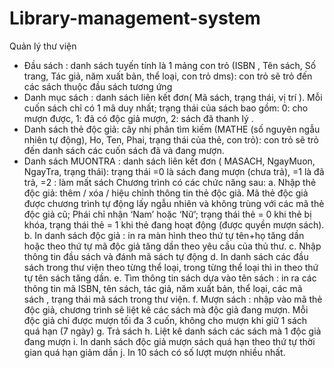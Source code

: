 # Library-management-system
Quản lý thư viện

- Đầu sách : danh sách tuyến tính là 1 mảng con trỏ (ISBN , Tên sách, Số trang, Tác giả, năm
xuất bản, thể loại, con trỏ dms): con trỏ sẽ trỏ đến các sách thuộc đầu sách tương ứng
- Danh mục sách : danh sách liên kết đơn( Mã sách, trạng thái, vị trí ). Mỗi cuốn sách chỉ
có 1 mã duy nhất; trạng thái của sách bao gồm: 0: cho mượn được, 1: đã có độc giả mượn, 2:
sách đã thanh lý .
- Danh sách thẻ độc giả: cây nhị phân tìm kiếm (MATHE (số nguyên ngẫu nhiên tự động),
Ho, Ten, Phai, trạng thái của thẻ, con trỏ): con trỏ sẽ trỏ đến danh sách các cuốn sách đã và
đang mượn.
- Danh sách MUONTRA : danh sách liên kết đơn ( MASACH, NgayMuon, NgayTra, trạng
thái): trạng thái =0 là sách đang mượn (chưa trả), =1 là đã trả, =2 : làm mất sách
Chương trình có các chức năng sau:
a. Nhập thẻ độc giả: thêm / xóa / hiệu chỉnh thông tin thẻ độc giả. Mã thẻ độc giả được
chương trình tự động lấy ngẫu nhiên và không trùng với các mã thẻ độc giả cũ; Phái chỉ nhận
‘Nam’ hoặc ‘Nữ’; trạng thái thẻ = 0 khi thẻ bị khóa, trạng thái thẻ = 1 khi thẻ đang hoạt
động (được quyền mượn sách).
b. In danh sách độc giả : in ra màn hình theo thứ tự tên+họ tăng dần hoặc theo thứ tự mã độc
giả tăng dần theo yêu cầu của thủ thư.
c. Nhập thông tin đầu sách và đánh mã sách tự động
d. In danh sách các đầu sách trong thư viện theo từng thể loại, trong từng thể loại thì in theo
thứ tự tên sách tăng dần.
e. Tìm thông tin sách dựa vào tên sách : in ra các thông tin mã ISBN, tên sách, tác giả, năm
xuất bản, thể loại, các mã sách , trạng thái mã sách trong thư viện.
f. Mượn sách : nhập vào mã thẻ độc giả, chương trình sẽ liệt kê các sách mà độc giả đang
mượn. Mỗi độc giả chỉ được mượn tối đa 3 cuốn, không cho mượn khi giữ 1 sách quá hạn (7
ngày)
g. Trả sách
h. Liệt kê danh sách các sách mà 1 độc giả đang mượn
i. In danh sách độc giả mượn sách quá hạn theo thứ tự thời gian quá hạn giảm dần
j. In 10 sách có số lượt mượn nhiều nhất.
